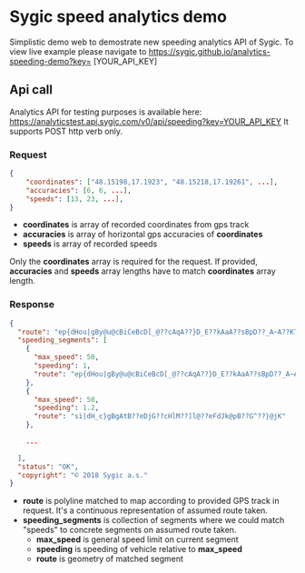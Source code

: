 # Sygic speed analytics demo

Simplistic demo web to demostrate new speeding analytics API of Sygic.
To view live example please navigate to https://sygic.github.io/analytics-speeding-demo?key= [YOUR_API_KEY]

## Api call

Analytics API for testing purposes is available here: https://analyticstest.api.sygic.com/v0/api/speeding?key=YOUR_API_KEY
It supports POST http verb only.

### Request

```json
{
    "coordinates": ["48.15198,17.1923", "48.15218,17.19261", ...],
    "accuracies": [6, 6, ...],
    "speeds": [13, 23, ...],
}
```
* **coordinates** is array of recorded coordinates from gps track
* **accuracies** is array of horizontal gps accuracies of **coordinates**
* **speeds** is array of recorded speeds

Only the **coordinates** array is required for the request. If provided, **accuracies** and **speeds** array lengths have to match **coordinates** array length.

### Response

```json
{
  "route": "ep{dHou|gBy@u@cBiCeBcD[_@??cAqA??}D_E??kAaA??sBpD??_A~A??KT??gAtB??eDjG??cHlM??]l@??eFdJk@pB??G^??}@jK??AzG??AxC??@b@??JbG??Bx@Gt@??wAdD??mAlC??s@bB??oBpE??eCvH??mA`D??uChI??[x@??_ElL??u@dCUlAO|B???zK??Uv[??ClB??iBM??yAA??yAA??{AA??kDG??oC?Qc@Pb@]w@JRgAeCz@pB_DiHbBvDmD_IhAfCuDiIjB`EgCuFZr@c@eAFPo@{Af@hAoA{Cf@pAkAeDb@rAiB}EdAhCuCuGnAjCiB{DXn@qALv@}@mBxBt@{@kB~Bt@cAiBvBr@s@iB|Bt@iAqBlCz@cAoBvBr@s@qCuC|AhE",
  "speeding_segments": [
    {
      "max_speed": 50,
      "speeding": 1,
      "route": "ep{dHou|gBy@u@cBiCeBcD[_@??cAqA??}D_E??kAaA??sBpD??_A~A??KT"
    },
    {
      "max_speed": 50,
      "speeding": 1.2,
      "route": "si|dH_c}gBgAtB??eDjG??cHlM??]l@??eFdJk@pB??G^??}@jK"
    },

    ...
    
  ],
  "status": "OK",
  "copyright": "© 2018 Sygic a.s."
}
```

* **route** is polyline matched to map according to provided GPS track in request. It's a continuous representation of assumed route taken.
* **speeding_segments** is collection of segments where we could match "speeds" to concrete segments on assumed route taken.
	* **max_speed** is general speed limit on current segment
	* **speeding** is speeding of vehicle relative to **max_speed**
	* **route** is geometry of matched segment